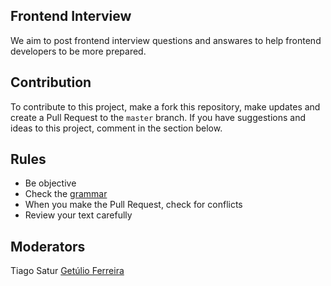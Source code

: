 ## Frontend Interview
We aim to post frontend interview questions and answares to help frontend developers to be more prepared.

## Contribution
To contribute to this project, make a fork this repository, make updates and create a Pull Request to the `master` branch.
If you have suggestions and ideas to this project, comment in the section below.

## Rules
* Be objective
* Check the [grammar](https://chrome.google.com/webstore/detail/grammarly-for-chrome/kbfnbcaeplbcioakkpcpgfkobkghlhen)
* When you make the Pull Request, check for conflicts
* Review your text carefully


## Moderators
Tiago Satur
[Getúlio Ferreira](https://github.com/gferreiraa)

